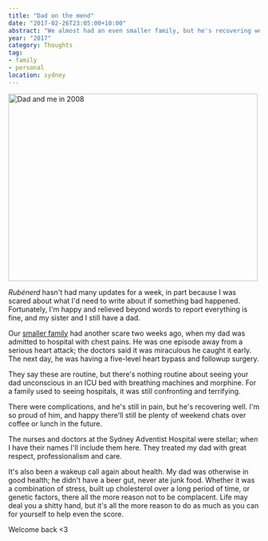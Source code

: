 ```yaml
---
title: "Dad on the mend"
date: "2017-02-26T23:05:00+10:00"
abstract: "We almost had an even smaller family, but he's recovering well."
year: "2017"
category: Thoughts
tag:
- family
- personal
location: sydney
---
```

<p><img src="https://rubenerd.com/files/2017/dadme@1x.jpg" alt="Dad and me in 2008" style="width:500px; height:375px;" srcset="https://rubenerd.com/files/2017/dadme@1x.jpg 1x, https://rubenerd.com/files/2017/dadme@2x.jpg 2x" /></p>

*Rubénerd* hasn't had many updates for a week, in part because I was scared about what I'd need to write about if something bad happened. Fortunately, I'm happy and relieved beyond words to report everything is fine, and my sister and I still have a dad.

Our [smaller family] had another scare two weeks ago, when my dad was admitted to hospital with chest pains. He was one episode away from a serious heart attack; the doctors said it was miraculous he caught it early. The next day, he was having a five-level heart bypass and followup surgery.

They say these are routine, but there's nothing routine about seeing your dad unconscious in an ICU bed with breathing machines and morphine. For a family used to seeing hospitals, it was still confronting and terrifying.

There were complications, and he's still in pain, but he's recovering well. I'm so proud of him, and happy there'll still be plenty of weekend chats over coffee or lunch in the future.

The nurses and doctors at the Sydney Adventist Hospital were stellar; when I have their names I'll include them here. They treated my dad with great respect, professionalism and care.

It's also been a wakeup call again about health. My dad was otherwise in good health; he didn't have a beer gut, never ate junk food. Whether it was a combination of stress, built up cholesterol over a long period of time, or genetic factors, there all the more reason not to be complacent. Life may deal you a shitty hand, but it's all the more reason to do as much as you can for yourself to help even the score. 

Welcome back <3

[smaller family]: https://rubenerd.com/dedication/

